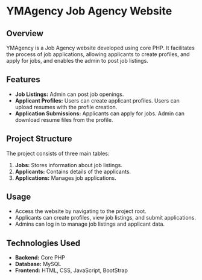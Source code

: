 # YMAgency Job Agency Website

## Overview

YMAgency is a Job Agency website developed using core PHP. It facilitates the process of job applications, allowing applicants to create profiles, and apply for jobs, and enables the admin to post job listings.

## Features

- **Job Listings:** Admin can post job openings.
- **Applicant Profiles:** Users can create applicant profiles. Users can upload resumes with the profile creation.
- **Application Submissions:** Applicants can apply for jobs. Admin can download resume files from the profile.
  
## Project Structure

The project consists of three main tables:

1. **Jobs:** Stores information about job listings.
2. **Applicants:** Contains details of the applicants.
3. **Applications:** Manages job applications.

## Usage

- Access the website by navigating to the project root.
- Applicants can create profiles, view job listings, and submit applications.
- Admins can log in to manage job listings and applicant data.

## Technologies Used

- **Backend:** Core PHP
- **Database:** MySQL
- **Frontend:** HTML, CSS, JavaScript, BootStrap



